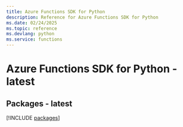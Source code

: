 ```yaml
---
title: Azure Functions SDK for Python
description: Reference for Azure Functions SDK for Python
ms.date: 02/24/2025
ms.topic: reference
ms.devlang: python
ms.service: functions
---
```

# Azure Functions SDK for Python - latest
## Packages - latest
[!INCLUDE [packages](functions-index.md)]